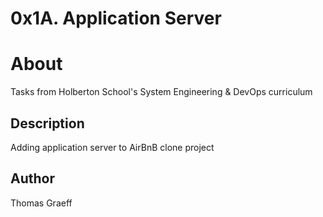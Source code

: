 # 0x1A. Application Server

# About
Tasks from Holberton School's System Engineering & DevOps curriculum

## Description
Adding application server to AirBnB clone project

## Author
Thomas Graeff
